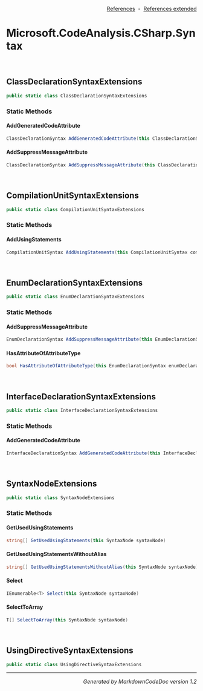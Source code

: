 <div style='text-align: right'>

[References](Index.md)&nbsp;&nbsp;-&nbsp;&nbsp;[References extended](IndexExtended.md)
</div>

# Microsoft.CodeAnalysis.CSharp.Syntax

<br />


## ClassDeclarationSyntaxExtensions

```csharp
public static class ClassDeclarationSyntaxExtensions
```

### Static Methods


#### AddGeneratedCodeAttribute

```csharp
ClassDeclarationSyntax AddGeneratedCodeAttribute(this ClassDeclarationSyntax classDeclaration, string toolName, string version)
```
#### AddSuppressMessageAttribute

```csharp
ClassDeclarationSyntax AddSuppressMessageAttribute(this ClassDeclarationSyntax classDeclaration, SuppressMessageAttribute suppressMessage)
```

<br />


## CompilationUnitSyntaxExtensions

```csharp
public static class CompilationUnitSyntaxExtensions
```

### Static Methods


#### AddUsingStatements

```csharp
CompilationUnitSyntax AddUsingStatements(this CompilationUnitSyntax compilationUnit, string[] usingStatements)
```

<br />


## EnumDeclarationSyntaxExtensions

```csharp
public static class EnumDeclarationSyntaxExtensions
```

### Static Methods


#### AddSuppressMessageAttribute

```csharp
EnumDeclarationSyntax AddSuppressMessageAttribute(this EnumDeclarationSyntax enumDeclaration, SuppressMessageAttribute suppressMessage)
```
#### HasAttributeOfAttributeType

```csharp
bool HasAttributeOfAttributeType(this EnumDeclarationSyntax enumDeclaration, Type attributeType)
```

<br />


## InterfaceDeclarationSyntaxExtensions

```csharp
public static class InterfaceDeclarationSyntaxExtensions
```

### Static Methods


#### AddGeneratedCodeAttribute

```csharp
InterfaceDeclarationSyntax AddGeneratedCodeAttribute(this InterfaceDeclarationSyntax interfaceDeclaration, string toolName, string version)
```

<br />


## SyntaxNodeExtensions

```csharp
public static class SyntaxNodeExtensions
```

### Static Methods


#### GetUsedUsingStatements

```csharp
string[] GetUsedUsingStatements(this SyntaxNode syntaxNode)
```
#### GetUsedUsingStatementsWithoutAlias

```csharp
string[] GetUsedUsingStatementsWithoutAlias(this SyntaxNode syntaxNode)
```
#### Select

```csharp
IEnumerable<T> Select(this SyntaxNode syntaxNode)
```
#### SelectToArray

```csharp
T[] SelectToArray(this SyntaxNode syntaxNode)
```

<br />


## UsingDirectiveSyntaxExtensions

```csharp
public static class UsingDirectiveSyntaxExtensions
```

<hr /><div style='text-align: right'><i>Generated by MarkdownCodeDoc version 1.2</i></div>
